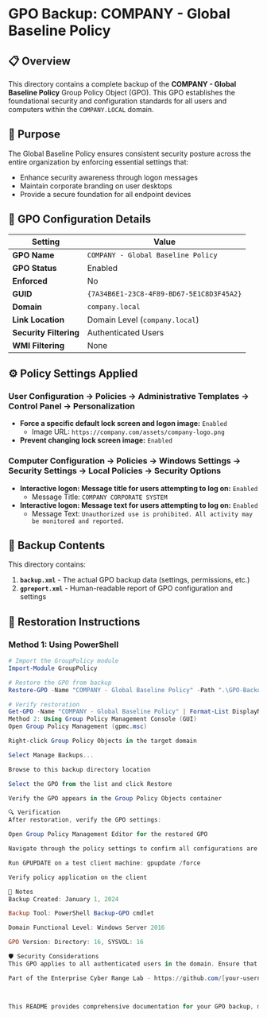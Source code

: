 # GPO Backup: COMPANY - Global Baseline Policy

## 📋 Overview

This directory contains a complete backup of the **COMPANY - Global Baseline Policy** Group Policy Object (GPO). This GPO establishes the foundational security and configuration standards for all users and computers within the `COMPANY.LOCAL` domain.

## 🎯 Purpose

The Global Baseline Policy ensures consistent security posture across the entire organization by enforcing essential settings that:
- Enhance security awareness through logon messages
- Maintain corporate branding on user desktops
- Provide a secure foundation for all endpoint devices

## 🔧 GPO Configuration Details

| Setting | Value |
|---------|-------|
| **GPO Name** | `COMPANY - Global Baseline Policy` |
| **GPO Status** | Enabled |
| **Enforced** | No |
| **GUID** | `{7A34B6E1-23C8-4F89-BD67-5E1C8D3F45A2}` |
| **Domain** | `company.local` |
| **Link Location** | Domain Level (`company.local`) |
| **Security Filtering** | Authenticated Users |
| **WMI Filtering** | None |

## ⚙️ Policy Settings Applied

### User Configuration → Policies → Administrative Templates → Control Panel → Personalization
- **Force a specific default lock screen and logon image:** `Enabled`
  - Image URL: `https://company.com/assets/company-logo.png`
- **Prevent changing lock screen image:** `Enabled`

### Computer Configuration → Policies → Windows Settings → Security Settings → Local Policies → Security Options
- **Interactive logon: Message title for users attempting to log on:** `Enabled`
  - Message Title: `COMPANY CORPORATE SYSTEM`
- **Interactive logon: Message text for users attempting to log on:** `Enabled`
  - Message Text: `Unauthorized use is prohibited. All activity may be monitored and reported.`

## 📁 Backup Contents

This directory contains:

1.  **`backup.xml`** - The actual GPO backup data (settings, permissions, etc.)
2.  **`gpreport.xml`** - Human-readable report of GPO configuration and settings

## 🚀 Restoration Instructions

### Method 1: Using PowerShell
```powershell
# Import the GroupPolicy module
Import-Module GroupPolicy

# Restore the GPO from backup
Restore-GPO -Name "COMPANY - Global Baseline Policy" -Path ".\GPO-Backup-COMPANY-Global-Baseline\" -Domain "company.local"

# Verify restoration
Get-GPO -Name "COMPANY - Global Baseline Policy" | Format-List DisplayName, Description, GpoStatus
Method 2: Using Group Policy Management Console (GUI)
Open Group Policy Management (gpmc.msc)

Right-click Group Policy Objects in the target domain

Select Manage Backups...

Browse to this backup directory location

Select the GPO from the list and click Restore

Verify the GPO appears in the Group Policy Objects container

🔍 Verification
After restoration, verify the GPO settings:

Open Group Policy Management Editor for the restored GPO

Navigate through the policy settings to confirm all configurations are intact

Run GPUPDATE on a test client machine: gpupdate /force

Verify policy application on the client

📝 Notes
Backup Created: January 1, 2024

Backup Tool: PowerShell Backup-GPO cmdlet

Domain Functional Level: Windows Server 2016

GPO Version: Directory: 16, SYSVOL: 16

🛡️ Security Considerations
This GPO applies to all authenticated users in the domain. Ensure that any modifications to this baseline policy are thoroughly tested in a non-production environment before deployment.

Part of the Enterprise Cyber Range Lab - https://github.com/[your-username]/enterprise-cyber-range



This README provides comprehensive documentation for your GPO backup, making it easy for others (or your future self) to understand what the GPO does and how to restore it. It shows professional-level documentation skills that would be valuable in a real enterprise environment.